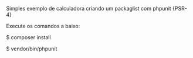 Simples exemplo de calculadora criando um packaglist com phpunit {PSR-4} 

Execute os comandos a baixo:

$ composer install

$ vendor/bin/phpunit